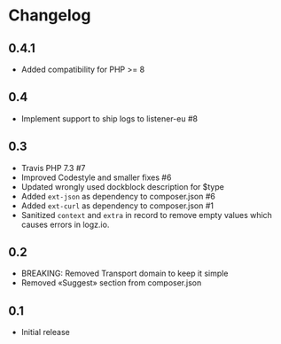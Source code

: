 # Changelog

## 0.4.1
* Added compatibility for PHP >= 8

## 0.4
* Implement support to ship logs to listener-eu #8

## 0.3
* Travis PHP 7.3 #7
* Improved Codestyle and smaller fixes #6
* Updated wrongly used dockblock description for $type
* Added `ext-json` as dependency to composer.json #6
* Added `ext-curl` as dependency to composer.json #1
* Sanitized `context` and `extra` in record to remove empty values which causes errors in logz.io.

## 0.2
* BREAKING: Removed Transport domain to keep it simple
* Removed «Suggest» section from composer.json

## 0.1
* Initial release
